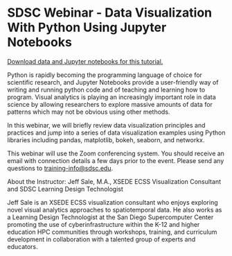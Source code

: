 # SDSC Webinar - Data Visualization With Python Using Jupyter Notebooks

<a href="http://education.sdsc.edu/201912_data_viz_python_4webinar.zip">Download data and Jupyter notebooks for this tutorial.</a>
<p>Python is rapidly becoming the programming language of choice for scientific research, and Jupyter Notebooks provide a user-friendly way of writing and running python code and of teaching and learning how to program. Visual analytics is playing an increasingly important role in data science by allowing researchers to explore massive amounts of data for patterns which may not be obvious using other methods.</p>

In this webinar, we will briefly review data visualization principles and practices and jump into a series of data visualization examples using Python libraries including pandas, matplotlib, bokeh, seaborn, and networkx. 

This webinar will use the Zoom conferencing system. You should receive an email with connection details a few days prior to the event. Please send any questions to training-info@sdsc.edu.

 

About the Instructor:
Jeff Sale, M.A., XSEDE ECSS Visualization Consultant and SDSC Learning Design Technologist

Jeff Sale is an XSEDE ECSS visualization consultant who enjoys exploring novel visual analytics approaches to spatiotemporal data.  He also works as a Learning Design Technologist at the San Diego Supercomputer Center promoting the use of cyberinfrastructure within the K-12 and higher education HPC communities through workshops, training, and curriculum development in collaboration with a talented group of experts and educators.


